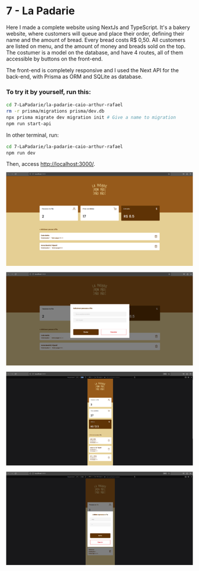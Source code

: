 # 7 - La Padarie

Here I made a complete website using NextJs and TypeScript.
It's a bakery website, where customers will queue and place their order, defining their name and the amount of bread.
Every bread costs R$ 0,50. All customers are listed on menu, and the amount of money and breads sold on the top. 
The costumer is a model on the database, and have 4 routes, all of them accessible by buttons on the front-end.

The front-end is completely responsive and I used the Next API for the back-end, with Prisma as ORM and SQLite as database.

### To try it by yourself, run this:

```bash
cd 7-LaPadarie/la-padarie-caio-arthur-rafael
rm -r prisma/migrations prisma/dev.db
npx prisma migrate dev migration init # Give a name to migration
npm run start-api
```

In other terminal, run:

```bash
cd 7-LaPadarie/la-padarie-caio-arthur-rafael
npm run dev
```

Then, access [http://localhost:3000/](http://localhost:3000/).

![Untitled](assets-readme/Untitled.png)

![Untitled](assets-readme/Untitled%201.png)

![Untitled](assets-readme/Untitled%202.png)

![Untitled](assets-readme/Untitled%203.png)

